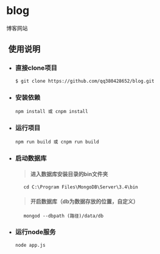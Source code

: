 # blog
博客网站
##  使用说明
* ### 直接clone项目
      $ git clone https://github.com/qq380428652/blog.git
* ### 安装依赖
      npm install 或 cnpm install
* ### 运行项目
      npm run build 或 cnpm run build
* ### 启动数据库
  > #### 进入数据库安装目录的bin文件夹
         cd C:\Program Files\MongoDB\Server\3.4\bin
  > #### 开启数据库（db为数据存放的位置，自定义）
         mongod --dbpath (路径)/data/db
* ### 运行node服务
      node app.js

